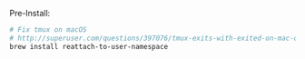 
Pre-Install:

```bash
# Fix tmux on macOS
# http://superuser.com/questions/397076/tmux-exits-with-exited-on-mac-os-x
brew install reattach-to-user-namespace

```
